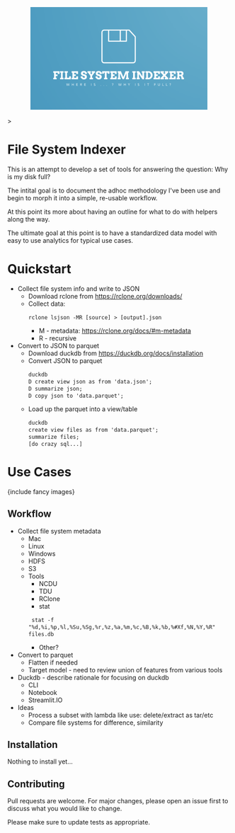 <p align="center">
   <img src="https://github.com/grantjwc/fsi/blob/main/FSI-Logo.png" width="400">
</p>>

# File System Indexer
This is an attempt to develop a set of tools for answering the question: Why is my disk full?

The intital goal is to document the adhoc methodology I've been use and begin to morph it into a simple, re-usable workflow.

At this point its more about having an outline for what to do with helpers along the way.

The ultimate goal at this point is to have a standardized data model with easy to use analytics for typical use cases.

# Quickstart
* Collect file system info and write to JSON
    * Download rclone from https://rclone.org/downloads/
    * Collect data:
        ```
        rclone lsjson -MR [source] > [output].json
        ```
        * M - metadata: https://rclone.org/docs/#m-metadata
        * R - recursive
* Convert to JSON to parquet
    * Download duckdb from https://duckdb.org/docs/installation
    * Convert JSON to parquet
        ```
        duckdb
        D create view json as from 'data.json';
        D summarize json;
        D copy json to 'data.parquet';
        ```
    * Load up the parquet into a view/table
        ```
        duckdb
        create view files as from 'data.parquet';
        summarize files;
        [do crazy sql...]
        ```
        
# Use Cases
{include fancy images}

## Workflow
* Collect file system metadata
    * Mac
    * Linux
    * Windows
    * HDFS
    * S3
    * Tools
        * NCDU
        * TDU
        * RClone
        * stat
        ```
         stat -f "%d,%i,%p,%l,%Su,%Sg,%r,%z,%a,%m,%c,%B,%k,%b,%#Xf,%N,%Y,%R" files.db
        ```
        * Other?
* Convert to parquet
    * Flatten if needed
    * Target model - need to review union of features from various tools
* Duckdb - describe rationale for focusing on duckdb
    * CLI
    * Notebook
    * Streamlit.IO
* Ideas
    * Process a subset with lambda like use: delete/extract as tar/etc
    * Compare file systems for difference, similarity

## Installation

Nothing to install yet...

## Contributing

Pull requests are welcome. For major changes, please open an issue first
to discuss what you would like to change.

Please make sure to update tests as appropriate.
